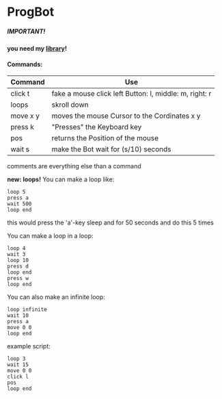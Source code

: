 # ProgBot

##### IMPORTANT!
__you need my [library](http://github.com/mrbesen/Y-Lib)!__


#### Commands:
Command | Use
--------|----------
click t | fake a mouse click left Button: l, middle: m, right: r
loops | skroll down 
move x y | moves the mouse Cursor to the Cordinates x y
press k | "Presses" the Keyboard key
pos | returns the Position of the mouse
wait s |make the Bot wait for (s/10) seconds

comments are everything else than a command

__new: loops!__
You can make a loop like:
```
loop 5
press a
wait 500
loop end
```
this would press the 'a'-key sleep and for 50 seconds and do this 5 times

You can make a loop in a loop:
```
loop 4
wait 3
loop 10
press d
loop end
press w
loop end
```

You can also make an infinite loop:
```
loop infinite
wait 10
press a
move 0 0
loop end
```



example script:
```
loop 3
wait 15
move 0 0
click l
pos
loop end
```
